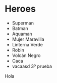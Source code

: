 # Heroes

* Superman
* Batman
* Aquaman
* Mujer Maravilla
* Linterna Verde
* Robin
* Volcán Negro
* Caca
* vacaasd
3º prueba

Hola
